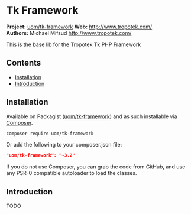 # Tk Framework 

__Project:__ [uom/tk-framework](http://packagist.org/packages/uom/tk-framework)
__Web:__ <http://www.tropotek.com/>  
__Authors:__ Michael Mifsud <http://www.tropotek.com/>  
  
This is the base lib for the Tropotek Tk PHP Framework


## Contents

- [Installation](#installation)
- [Introduction](#introduction)


## Installation

Available on Packagist ([uom/tk-framework](https://github.com/fvas-elearning/tk-framework))
and as such installable via [Composer](http://getcomposer.org/).

```bash
composer require uom/tk-framework
```

Or add the following to your composer.json file:

```json
"uom/tk-framework": "~3.2"
```

If you do not use Composer, you can grab the code from GitHub, and use any
PSR-0 compatible autoloader to load the classes.

## Introduction

TODO

